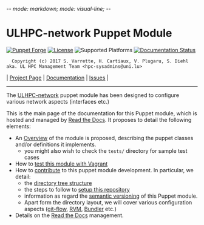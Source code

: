-*- mode: markdown; mode: visual-line;  -*-

# ULHPC-network Puppet Module 

[![Puppet Forge](http://img.shields.io/puppetforge/v/ULHPC/network.svg)](https://forge.puppetlabs.com/ULHPC/network)
[![License](http://img.shields.io/:license-GPL3.0-blue.svg)](LICENSE)
![Supported Platforms](http://img.shields.io/badge/platform-debian|centos-lightgrey.svg)
[![Documentation Status](https://readthedocs.org/projects/ulhpc-puppet-network/badge/?version=latest)](https://readthedocs.org/projects/ulhpc-puppet-network/?badge=latest)

      Copyright (c) 2017 S. Varrette, H. Cartiaux, V. Plugaru, S. Diehl aka. UL HPC Management Team <hpc-sysadmins@uni.lu>

| [Project Page](https://github.com/ULHPC/puppet-network) | [Documentation](http://ulhpc-puppet-network.readthedocs.org/en/latest/) | [Issues](https://github.com/ULHPC/puppet-network/issues) |


-----------
The [ULHPC-network](https://github.com/ULHPC/puppet-network) puppet module has been designed to configure various network aspects (interfaces etc.)

This is the main page of the documentation for this Puppet module, which is hosted and managed by [Read the Docs](http://ulhpc-network.readthedocs.org/en/latest/).
It proposes to detail the following elements:

* An [Overview](overview.md) of the module is proposed, describing the puppet classes and/or definitions it implements.
     - you might also wish to check the `tests/` directory for sample test cases 
* How to [test this module with Vagrant](vagrant.md)
* How to [contribute](contributing/index.md) to this puppet module development. In particular, we detail:
     - the [directory tree structure](contributing/layout.md)
	 - the steps to follow to [setup this repository](contributing/setup.md)
	 - information as regard the [semantic versioning](contributing/versioning.md) of this Puppet module. 
     - Apart form the directory layout, we will cover various configuration aspects ([git-flow](https://github.com/nvie/gitflow), [RVM](https://rvm.io/), [Bundler](http://bundler.io/) etc.)
* Details on the [Read the Docs](http://ulhpc-puppet-network.readthedocs.org/en/latest/) management.


